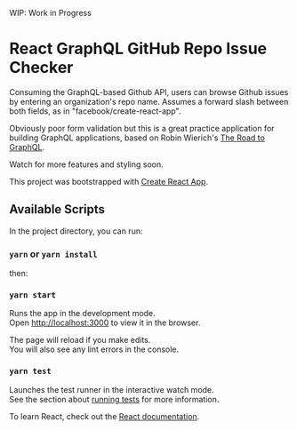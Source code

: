 WIP: Work in Progress

# React GraphQL GitHub Repo Issue Checker

Consuming the GraphQL-based Github API, users can browse Github issues by entering an organization's repo name. Assumes a forward slash between both fields, as in "facebook/create-react-app".

Obviously poor form validation but this is a great practice application for building GraphQL applications, based on Robin Wierich's [The Road to GraphQL](https://roadtoreact.com/course-details?courseId=THE_ROAD_TO_GRAPHQL).

Watch for more features and styling soon.

This project was bootstrapped with [Create React App](https://github.com/facebook/create-react-app).

## Available Scripts

In the project directory, you can run:

### `yarn` or `yarn install`

then:

### `yarn start`

Runs the app in the development mode.<br />
Open [http://localhost:3000](http://localhost:3000) to view it in the browser.

The page will reload if you make edits.<br />
You will also see any lint errors in the console.

### `yarn test`

Launches the test runner in the interactive watch mode.<br />
See the section about [running tests](https://facebook.github.io/create-react-app/docs/running-tests) for more information.

To learn React, check out the [React documentation](https://reactjs.org/).
